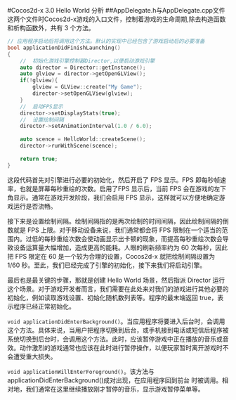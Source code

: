 #Cocos2d-x 3.0 Hello World 分析
##AppDelegate.h与AppDelegate.cpp文件
这两个文件时Cocos2d-x游戏的入口文件，控制着游戏的生命周期,除去构造函数和析构函数外，共有 3 个方法。

```cpp
// 应用程序启动后将调用这个方法。默认的实现中已经包含了游戏启动后的必要准备
bool applicationDidFinishLaunching()
{
    //  初始化游戏引擎控制器Director,以便启动游戏引擎
    auto director = Director::getInstance();
    auto glview = director->getOpenGLView();
    if(!glview){
        glview = GLView::create("My Game");
        director->setOpenGLView(glview);
    }
    //  启动FPS显示
    director->setDisplayStats(true);
    //  设置绘制间隔
    director->setAnimationInterval(1.0 / 6.0);
    
    auto scence = HelloWorld::createScene();
    director->runWithScene(scence);
    
    return true;
}
```
这段代码首先对引擎进行必要的初始化，然后开启了 FPS 显示。FPS 即每秒帧速率，也就是屏幕每秒重绘的次数。启用了FPS 显示后，当前 FPS 会在游戏的左下角显示。通常在游戏开发阶段，我们会启用 FPS 显示，这样就可以方便地确定游戏运行是否流畅。

接下来是设置绘制间隔。绘制间隔指的是两次绘制的时间间隔，因此绘制间隔的倒数就是 FPS 上限。对于移动设备来说，我们通常都会将 FPS 限制在一个适当的范围内。过低的每秒重绘次数会使动画显示出卡顿的现象，而提高每秒重绘次数会导致设备运算量大幅增加，造成更高的能耗。人眼的刷新频率约为 60 次每秒，因此把 FPS 限定在 60 是一个较为合理的设置，Cocos2d-x 就把绘制间隔设置为 1/60 秒。至此，我们已经完成了引擎的初始化，接下来我们将启动引擎。

最后也是最关键的步骤，那就是创建 Hello World 场景，然后指派 Director 运行这个场景。对于游戏开发者而言，我们需要在此处来对我们的游戏进行其他必要的初始化，例如读取游戏设置、初始化随机数列表等。程序的最末端返回 true，表示程序已经正常初始化。

`void applicationDidEnterBackground()`。当应用程序将要进入后台时，会调用这个方法。具体来说，当用户把程序切换到后台，或手机接到电话或短信后程序被系统切换到后台时，会调用这个方法。此时，应该暂停游戏中正在播放的音乐或音效。动作激烈的游戏通常也应该在此时进行暂停操作，以便玩家暂时离开游戏时不会遭受重大损失。

`void applicationWillEnterForeground()`。该方法与 applicationDidEnterBackground()成对出现，在应用程序回到前台 时被调用。相对地，我们通常在这里继续播放刚才暂停的音乐，显示游戏暂停菜单等。